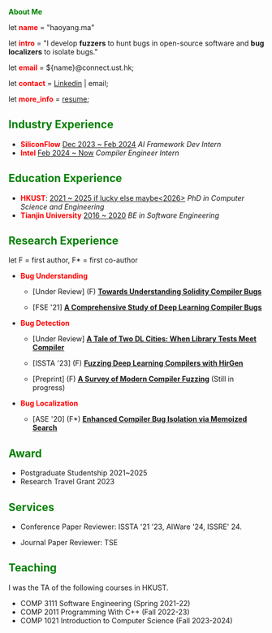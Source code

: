 <!-- # Haoyang Ma(马昊阳) -->

<!-- <img src="play/me.jpg", width="400"> -->

<!-- [:material-email-search-outline:](mailto:hmaaj@connect.ust.hk)
[:simple-github:](https://github.com/haoyang9804)
[:simple-linkedin:](https://www.linkedin.com/in/haoyang-ma-a870b01b6/) -->
<!-- [:simple-googlescholar:](https://scholar.google.com/citations?user=0-iO7hsAAAAJ&hl=en) -->

**<font color="green">About Me</font>**

<!-- This is Haoyang Ma (马昊阳). -->

<!-- A PhD candidate at the Department of Computer Science and Engineering at HKUST.

I develop **fuzzers** to hunt bugs in open-source compilers (TVM and Solidity) and **bug localizers** to isolate compiler bugs.
 -->

<!-- I write papers for graduation, while I write [blogs](blog/blog) for fun. -->

<!-- Besides these hobbies that help me survive, -->
<!-- I also enjoy [digital painting](play/paintings) and [in-game photography](play/games). -->

let **<font color=red>name</font>** = "haoyang.ma"

let **<font color=red>intro</font>** = "I develop **fuzzers** to hunt bugs in open-source software and **bug localizers** to isolate bugs."

let **<font color=red>email</font>** = ${name}@connect.ust.hk;

let **<font color=red>contact</font>** = [Linkedin](https://www.linkedin.com/in/haoyang-ma-a870b01b6/) | email;

let **<font color=red>more_info</font>** = [resume](https://docs.google.com/document/d/1jyXyyk7lvIkyzEn4W9R8akU0RtGbPSEgfCgbzDNWx8M/edit?usp=sharing);




<!-- Please consider referring to my [resume](https://docs.google.com/document/d/1jyXyyk7lvIkyzEn4W9R8akU0RtGbPSEgfCgbzDNWx8M/edit?usp=sharing),
[Linkedin](https://www.linkedin.com/in/haoyang-ma-a870b01b6/),
[Google Scholar](https://scholar.google.com/citations?user=0-iO7hsAAAAJ&hl=en), and [GitHub](https://github.com/haoyang9804) for more information -->
<!-- and contracting me through email: haoyang.ma AT connect.ust.hk. -->


## <font color="green">Industry Experience</font>

+ **<font color=red>SiliconFlow</font>** <u>Dec 2023 ~ Feb 2024</u> *AI Framework Dev Intern*
+ **<font color=red>Intel</font>** <u>Feb 2024 ~ Now</u> *Compiler Engineer Intern*

## <font color="green">Education Experience</font>

+ **<font color=red>HKUST</font>**: <u>2021 ~ 2025 if lucky else maybe<2026></u> *PhD in Computer Science and Engineering*
+ **<font color=red>Tianjin University</font>** <u>2016 ~ 2020</u> *BE in Software Engineering*

## <font color="green">Research Experience</font>

let F = first author, F\* = first co-author

+ **<font color=red>Bug Understanding</font>**

  + [Under Review] (F) <u>**Towards Understanding Solidity Compiler Bugs**</u>

  + [FSE '21] <u>**[A Comprehensive Study of Deep Learning Compiler Bugs](papers/fse21.pdf)**</u>

      <!-- >Qingchao Shen, **Haoyang Ma**, Junjie Chen, Yongqiang Tian, Shing-Chi Cheung, Xiang Chen -->

+ **<font color=red>Bug Detection</font>**

    + [Under Review] <u>**A Tale of Two DL Cities: When Library Tests Meet Compiler**</u>

        <!-- > Anonymous, **Haoyang Ma**, Anonymous -->


    + [ISSTA '23] (F) <u>**[Fuzzing Deep Learning Compilers with HirGen](papers/issta23.pdf)**</u>

         <!-- >**Haoyang Ma**, Qingchao Shen, Yongqiang Tian, Junjie Chen, Shing-Chi Cheung -->



    + [Preprint] (F) <u>**[A Survey of Modern Compiler Fuzzing](https://arxiv.org/abs/2306.06884)**</u> (Still in progress)

        <!-- >**Haoyang Ma** -->

+ **<font color=red>Bug Localization</font>**

    + [ASE '20] (F\*) <u>**[Enhanced Compiler Bug Isolation via Memoized Search](papers/ase20.pdf)**</u>

        <!-- >Junjie Chen\*, **Haoyang Ma\***, Lingming Zhang -->

## <font color=green>Award</font>

<!-- + Some <del>easy-to-get bronze medals</del> in ICPC/CCPC regional contests 2018-2019 -->
+ Postgraduate Studentship 2021~2025
+ Research Travel Grant 2023

## <font color=green>Services</font>

+ Conference Paper Reviewer: ISSTA '21 '23, AIWare '24, ISSRE' 24.

+ Journal Paper Reviewer: TSE

## <font color=green>Teaching</font>

I was the TA of the following courses in HKUST.

+ COMP 3111 Software Engineering (Spring 2021-22)
+ COMP 2011 Programming With C++ (Fall 2022-23)
+ COMP 1021 Introduction to Computer Science (Fall 2023-2024)

<!-- ## <font color=green>Misc</font>

+ I enjoy reading classic textbooks in the fields of theory of computation, mathematical logic, and progarmming language theory. It's my honor to embrace the elegance of abstraction from:
    + A Mathematical Introduction to Logic
    + Static Program Analysis
    + Formal Reasoning About Programs
    + Software Foundations (vol 1 && 2)
    + Introduction to the Theory of Computation
    + Introduction to Algorithms
+ I love shoot birds, well, I mean, using camera but not creepy things like a gun. -->

<!-- , supervised by Prof. [Shing-Chi Cheung](https://www.cse.ust.hk/~scc/). I'm now a member of the [CASTLE Group](http://castle.cse.ust.hk/castle/index.html). Before I joined in CASTLE Group, I did research on compiler bug isolation under the guidance of Prof. [Junjie Chen](https://sites.google.com/site/junjiechen08/) for more than one year when I was an undergraduate at Tianjin University. -->

<!-- I'm enthusiastic in **building robust software systems**.
On the way to achieving this goal, I have engaged into research topics including

+ **Bug Study**: *how to understand and categorize oceans of bugs*
+ **Bug Isolation**: *how to locate bugs*
+ **Fuzzing**: *how to detect bugs efficiently*
+ **Program Generation**: *how to generate valid test programs*

I'm also interested in leveraging <u>*translation validation*</u> and <u>*metamorphic relation construction*</u> to **validate** software systems.

As for engineering, I have been actively testing and helping maintain compilers for a while. These days, I'm helping fix [TVM frontend bugs](https://github.com/apache/tvm/pulls?q=is%3Apr+author%3Ahaoyang9804). -->


<!-- ## Education

---

+ **Hong Kong University of Science and Technology** Department of Computer Science and Engineering

    PhD in Computer Science and Engineering

    Aug. 2021 ~ Now

+ **Tianjin University** College of Intelligence and Computing
  
    B.Eng. in Software Engineering
  
    Aug. 2016 ~ Jul. 2020 -->

<!-- ## Publications

> <i><u>\* denotes corresponding author, # denotes equal contribution</u></i>

---

+ [Under Submission] ****

+ [preprent](https://arxiv.org/abs/2306.06884) **A Survey of Modern Compiler Fuzzing** (In progress)

+ [ISSTA 2023](https://conf.researchr.org/home/issta-2023) **Fuzzing Deep Learning Compilers with HirGen** [\[paper\]](papers/hirgen.pdf) [\[project\]](https://github.com/haoyang9804/HirGen) [\[artifact\]](https://doi.org/10.5281/zenodo.7905120)
    
    <u>Haoyang Ma</u>, Qingchao Shen, Yongqiang Tian, Junjie Chen, Shing-Chi Cheung*

+ [FSE 2021](https://2021.esec-fse.org) **A Comprehensive Study of Deep Learning Compiler Bugs** [\[paper\]](papers/A_Comprehensive_Study_of_Deep_Learning_Compiler_Bugs.pdf) [\[project\]](https://github.com/ShenQingchao/DLCstudy)

    Qingchao Shen, <u>Haoyang Ma</u>, Junjie Chen*, Yongqiang Tian, Shing-Chi Cheung, Xiang Chen


+ [ASE 2020](https://conf.researchr.org/home/ase-2020) **Enhanced compiler bug isolation via memoized search** [\[paper\]](papers/ASE_20__Reinforcement_Compiler_Bug_Isolation.pdf) [\[project\]](https://github.com/haoyang9804/RecBi)

    Junjie Chen\*#, <u>Haoyang Ma</u>#  , Lingming Zhang -->


<!-- ## Honors and Awards

---

+ Postgraduate studentship, HKUST, 2021 - 2025

## Teaching

---

I was the TA of 

+ COMP 3111 Software Engineering (Spring 2021-22)
+ COMP 2011 Programming With C++ (Fall 2022-23)

I'm now to TA of

+ COMP 1021 Introduction to Computer Science (Fall 2023-2024)

## Services

---

Have participated in coreviewing paper(s) in ISSTA 2021, ISSTA 2023.

Have served as the reviewer for a TSE paper.

## Talks

### Enhanced compiler bug isolation via memoized search

+ [ASE Conference Talk](https://conf.researchr.org/home/ase-2020) in Sep 2020

### Fuzzing Deep Learning Compilers with HirGen

+ [SEPL Seminar](https://sepl-hkust.github.io/) on 14 Jul 2023
+ [ISSTA Conference Talk](https://conf.researchr.org/home/issta-2023) on Jul 19 2023 -->
